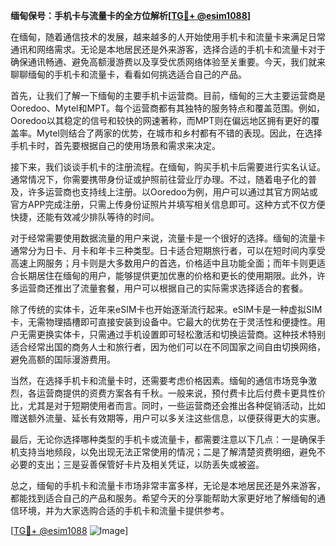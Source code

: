 **缅甸保号：手机卡与流量卡的全方位解析[[TG💪+ @esim1088](https://t.me/s/esim1088)]**

在缅甸，随着通信技术的发展，越来越多的人开始使用手机卡和流量卡来满足日常通讯和网络需求。无论是本地居民还是外来游客，选择合适的手机卡和流量卡对于确保通讯畅通、避免高额漫游费以及享受优质网络体验至关重要。今天，我们就来聊聊缅甸的手机卡和流量卡，看看如何挑选适合自己的产品。

首先，让我们了解一下缅甸的主要手机卡运营商。目前，缅甸的三大主要运营商是Ooredoo、Mytel和MPT。每个运营商都有其独特的服务特点和覆盖范围。例如，Ooredoo以其稳定的信号和较快的网速著称，而MPT则在偏远地区拥有更好的覆盖率。Mytel则结合了两家的优势，在城市和乡村都有不错的表现。因此，在选择手机卡时，首先要根据自己的使用场景和需求来决定。

接下来，我们谈谈手机卡的注册流程。在缅甸，购买手机卡后需要进行实名认证。通常情况下，你需要携带身份证或护照前往营业厅办理。不过，随着电子化的普及，许多运营商也支持线上注册。以Ooredoo为例，用户可以通过其官方网站或官方APP完成注册，只需上传身份证照片并填写相关信息即可。这种方式不仅方便快捷，还能有效减少排队等待的时间。

对于经常需要使用数据流量的用户来说，流量卡是一个很好的选择。缅甸的流量卡通常分为日卡、月卡和年卡三种类型。日卡适合短期旅行者，可以在短时间内享受高速上网服务；月卡则是大多数用户的首选，价格适中且功能全面；而年卡则更适合长期居住在缅甸的用户，能够提供更加优惠的价格和更长的使用期限。此外，许多运营商还推出了流量套餐，用户可以根据自己的实际需求选择适合的套餐。

除了传统的实体卡，近年来eSIM卡也开始逐渐流行起来。eSIM卡是一种虚拟SIM卡，无需物理插槽即可直接安装到设备中。它最大的优势在于灵活性和便捷性。用户无需更换实体卡，只需通过手机设置即可轻松激活和切换运营商。这种技术特别适合经常出国的商务人士和旅行者，因为他们可以在不同国家之间自由切换网络，避免高额的国际漫游费用。

当然，在选择手机卡和流量卡时，还需要考虑价格因素。缅甸的通信市场竞争激烈，各运营商提供的资费方案各有千秋。一般来说，预付费卡比后付费卡更具性价比，尤其是对于短期使用者而言。同时，一些运营商还会推出各种促销活动，比如赠送额外流量、延长有效期等，用户可以多关注这些信息，以便获得更大的实惠。

最后，无论你选择哪种类型的手机卡或流量卡，都需要注意以下几点：一是确保手机支持当地频段，以免出现无法正常使用的情况；二是了解清楚资费明细，避免不必要的支出；三是妥善保管好卡片及相关凭证，以防丢失或被盗。

总之，缅甸的手机卡和流量卡市场非常丰富多样，无论是本地居民还是外来游客，都能找到适合自己的产品和服务。希望今天的分享能帮助大家更好地了解缅甸的通信环境，并为大家选购合适的手机卡和流量卡提供参考。

[[TG💪+ @esim1088](https://t.me/s/esim1088) ![Image](https://i.postimg.cc/4NQfJmqS/Snipaste-2025-05-13-00-14-12.png)]